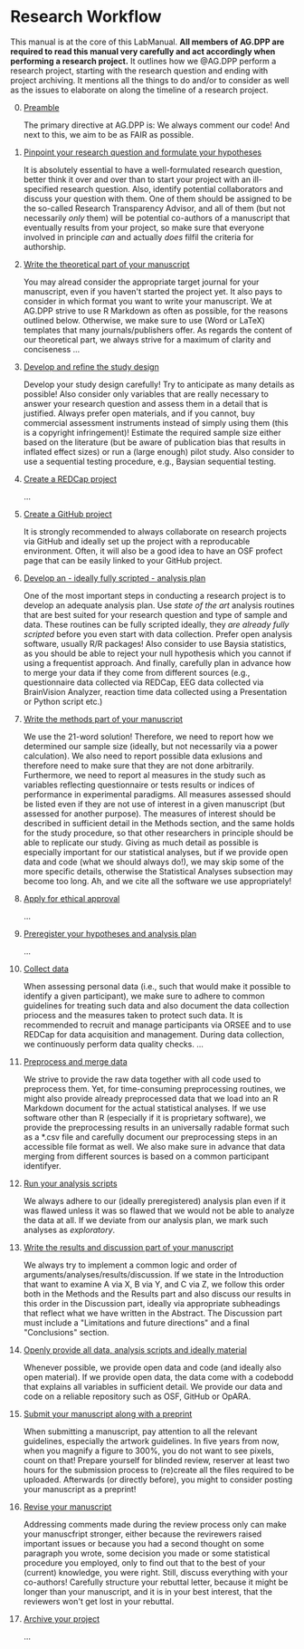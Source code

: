 # Research Workflow

This manual is at the core of this LabManual. **All members of AG.DPP are required to read this manual very carefully and act accordingly when performing a research project.** It outlines how we @AG.DPP perform a research project, starting with the research question and ending with project archiving. It mentions all the things to do and/or to consider as well as the issues to elaborate on along the timeline of a research project.


0. [Preamble](00_Preamble.md)

   The primary directive at AG.DPP is: We always comment our code! And next to this, we aim to be as FAIR as possible.

1. [Pinpoint your research question and formulate your hypotheses](01_Research_question.md)
   
   It is absolutely essential to have a well-formulated research question, better think it over and over than to start your project with an ill-specified research question. Also, identify potential collaborators and discuss your question with them. One of them should be assigned to be the so-called Research Transparency Advisor, and all of them (but not necessarily *only* them) will be potential co-authors of a manuscript that eventually results from your project, so make sure that everyone involved in principle *can* and actually *does* filfil the criteria for authorship.
   
2. [Write the theoretical part of your manuscript](02_Theoretical_part.md)
   
   You may alread consider the appropriate target journal for your manuscript, even if you haven't started the project yet. It also pays to consider in which format you want to write your manuscript. We at AG.DPP strive to use R Markdown as often as possible, for the reasons outlined below. Otherwise, we make sure to use (Word or LaTeX) templates that many journals/publishers offer. As regards the content of our theoretical part, we always strive for a maximum of clarity and conciseness ...

3. [Develop and refine the study design](03_Study_design.md)

   Develop your study design carefully! Try to anticipate as many details as possible! Also consider only variables that are really necessary to answer your research question and assess them in a detail that is justified. Always prefer open materials, and if you cannot, buy commercial assessment instruments instead of simply using them (this is a copyright infringement)! Estimate the required sample size either based on the literature (but be aware of publication bias that results in inflated effect sizes) or run a (large enough) pilot study. Also consider to use a sequential testing procedure, e.g., Baysian sequential testing.

4. [Create a REDCap project](04_REDCap_project.md)

   ...

5. [Create a GitHub project](05_GitHub_project.md)
   
   It is strongly recommended to always collaborate on research projects via GitHub and ideally set up the project with a reproducable environment. Often, it will also be a good idea to have an OSF profect page that can be easily linked to your GitHub project.

6. [Develop an - ideally fully scripted - analysis plan](06_Analysis_plan.md)
   
   One of the most important steps in conducting a research project is to develop an adequate analysis plan. Use *state of the art* analysis routines that are best suited for your research question and type of sample and data. These routines can be fully scripted ideally, they *are already fully scripted* before you even start with data collection. Prefer open analysis software, usually R/R packages! Also consider to use Baysia statistics, as you should be able to reject your null hypothesis which you cannot if using a frequentist approach. And finally, carefully plan in advance how to merge your data if they come from different sources (e.g., questionnaire data collected via REDCap, EEG data collected via BrainVision Analyzer, reaction time data collected using a Presentation or Python script etc.)

7. [Write the methods part of your manuscript](07_Methods_part.md)

   We use the 21-word solution! Therefore, we need to report how we determined our sample size (ideally, but not necessarily via a power calculation). We also need to report possible data exlusions and therefore need to make sure that they are not done arbitrarily. Furthermore, we need to report al measures in the study such as variables reflecting questionnaire or tests results or indices of performance in experimental paradigms. All measures assessed should be listed even if they are not use of interest in a given manuscript (but assessed for another purpose). The measures of interest should be described in sufficient detail in the Methods section, and the same holds for the study procedure, so that other researchers in principle should be able to replicate our study. Giving as much detail as possible is especially important for our statistical analyses, but if we provide open data and code (what we should always do!), we may skip some of the more specific details, otherwise the Statistical Analyses subsection may become too long. Ah, and we cite all the software we use appropriately!

8. [Apply for ethical approval](08_Ethical_approval.md)

   ...

9. [Preregister your hypotheses and analysis plan](09_Preregistration.md)

   ...

10. [Collect data](10_Data_collection.md)

      When assessing personal data (i.e., such that would make it possible to identify a given participant), we make sure to adhere to common guidelines for treating such data and also document the data collection priocess and the measures taken to protect such data. It is recommended to recruit and manage participants via ORSEE and to use REDCap for data acquisition and management. During data collection, we continuously perform data quality checks. ...

11. [Preprocess and merge data](11_Preprocessing.md)
    
    We strive to provide the raw data together with all code used to preprocess them. Yet, for time-consuming preprocessing routines, we might also provide already preprocessed data that we load into an R Markdown document for the actual statistical analyses. If we use software other than R (especially if it is proprietary software), we provide the preprocessing results in an universally radable format such as a \*.csv file and carefully document our preprocessing steps in an accessible file format as well. We also make sure in advance that data merging from different sources is based on a common participant identifyer.

12. [Run your analysis scripts](12_Data_analysis.md)

    We always adhere to our (ideally preregistered) analysis plan even if it was flawed unless it was so flawed that we would not be able to analyze the data at all. If we deviate from our analysis plan, we mark such analyses as *exploratory*.

13. [Write the results and discussion part of your manuscript](13_Results_and_discussion.md)
    
    We always try to implement a common logic and order of arguments/analyses/results/discussion. If we state in the Introduction that want to examine A via X, B via Y, and C via Z, we follow this order both in the Methods and the Results part and also discuss our results in this order in the Discussion part, ideally via appropriate subheadings that reflect what we have written in the Abstract. The Discussion part must include a "Limitations and future directions" and a final "Conclusions" section.

14. [Openly provide all data, analysis scripts and ideally material](14_Open_data_and_code.md)

    Whenever possible, we provide open data and code (and ideally also open material). If we provide open data, the data come with a codebodd that explains all variables in sufficient detail. We provide our data and code on a reliable repository such as OSF, GitHub or OpARA.

15. [Submit your manuscript along with a preprint](15_Manuscript_submission.md)

      When submitting a manuscript, pay attention to all the relevant guidelines, especially the artwork guidelines. In five years from now, when you magnify a figure to 300%, you do not want to see pixels, count on that! Prepare yourself for blinded review, reserver at least two hours for the submission process to (re)create all the files required to be uploaded. Afterwards (or directly before), you might to consider posting your manuscript as a preprint!

16. [Revise your manuscript](16_Manuscript_revision.md)

      Addressing comments made during the review process only can make your manuscfript stronger, either because the revirewers raised important issues or because you had a second thought on some paragraph you wrote, some decision you made or some statistical procedure you employed, only to find out that to the best of your (current) knowledge, you were right. Still, discuss everything with your co-authors! Carefully structure your rebuttal letter, because it might be longer than your manuscript, and it is in your best interest, that the reviewers won't get lost in your rebuttal.

17. [Archive your project](17_Project_archiving.md)

     ...

